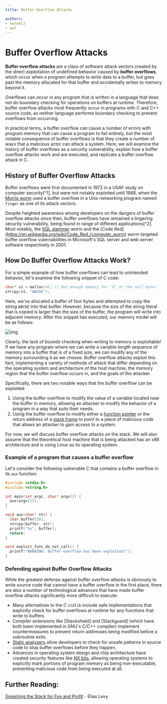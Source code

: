 ```yaml
---
title: Buffer Overflow Attacks

authors:
- kennel2
- waf
---
```


<link rel="stylesheet" href="https://cdnjs.cloudflare.com/ajax/libs/prism-themes/1.9.0/prism-a11y-dark.min.css" integrity="sha512-bd1K4DEquIavX49RSZHIE0Ye6RFOVlGLhtGow9KDbLYqOd/ufhshkP0GoJoVR1jqj7FmOffvVIKuq1tcXlN9ZA==" crossorigin="anonymous" referrerpolicy="no-referrer"/>

# Buffer Overflow Attacks

**Buffer overflow attacks** are a class of software attack vectors created by the direct exploitation of undefined behavior caused by **buffer overflows**, which occur when a program attempts to write data to a buffer, but goes past the memory allocated for that buffer and accidentally writes to memory beyond it. 

Overflows can occur in any program that is written in a language that does not do boundary checking for operations on buffers at runtime. Therefore, buffer overflow attacks most frequently occur in programs with C and C++ source code, as neither language performs boundary checking to prevent overflows from occurring.

In practical terms, a buffer overflow can cause a number of errors with program memory that can cause a program to fail entirely, but the most notable consequence of buffer overflows is that they create a number of ways that a malicious actor can attack a system. Here, we will examine the history of buffer overflows as a security vulnerability, explain how a buffer overflow attacks work and are executed, and replicate a buffer overflow attack in C.

## History of Buffer Overflow Attacks

Buffer overflows were first documented in 1972 in a USAF study on computer security[^1], but were not notably exploited until 1988, when the [Morris worm](https://en.wikipedia.org/wiki/Morris_worm) used a buffer overflow in a Unix networking program named `finger` as one of its attack vectors. 

Despite heighted awareness among developers on the dangers of buffer overflow attacks since then, buffer overflows have remained a lingering security vulnerability, being found in range of different applications[^2]. Most notably, the [SQL slammer](https://en.wikipedia.org/wiki/SQL_Slammer) worm and the [Code Red](https://en.wikipedia.org/wiki/Code_Red_(computer_worm) worm targeted buffer overflow vulernabilities in Microsoft's SQL server and web server software respectively in 2001.

## How Do Buffer Overflow Attacks Work?

For a simple example of how buffer overflows can lead to unintended behavior, let's examine the following snippet of C code:

```c
char* s1 = malloc(4); // Not enough memory for 'E' or the null byte!
strcpy(s1, "ABCDE");
```

Here, we've allocated a buffer of four bytes and attempted to copy the string `ABCDE` into that buffer. However, because the size of the string literal that is copied is larger than the size of the buffer, the program will write into adjacent memory. After this snippet has executed, our memory model will be as follows:

![img](../static/c-strings/overflowdiagram.png)

Clearly, the lack of bounds checking when writing to memory is exploitable! If we have any program where we can write a variable length sequence of memory into a buffer that is of a fixed size, we can modify any of the memory surrounding it as we choose. Buffer overflow attacks exploit this fact, implementing a variety of methods of attack that differ depending on the operating system and architecture of the host machine, the memory region that the buffer overflow occurs in, and the goals of the attacker.

Specifically, there are two notable ways that the buffer overflow can be exploited:
1. Using the buffer overflow to modify the value of a variable located near the buffer in memory, allowing an attacker to modify the behavior of a program in a way that suits their needs.
2. Using the buffer overflow to modify either a [function pointer](https://en.wikipedia.org/wiki/Function_pointer) or the return address of a [stack frame](https://en.wikipedia.org/wiki/Call_stack) to point to a piece of malicious code that allows an attacker to gain access to a system. 

For now, we will discuss buffer overflow attacks on the stack. We will also assume that the theoretical host machine that is being attacked has an x86 architecture and is using Linux as its operating system.

### Example of a program that causes a buffer overflow

Let's consider the following vulnerable C that contains a buffer overflow in its `aux` function:

```c
#include <stdio.h>
#include <string.h>

int main(int argc, char* argv[]) {
  aux(argv[1]);
}

void aux(char* str) {
  char buffer[50];
  strcpy(buffer, str);
  printf("%s", buffer);
  return;
}

void exploit_func_do_not_call() {
  printf("WARNING: Buffer overflow has been exploited!");
}
```

### Defending against Buffer Overflow Attacks

While the greatest defense against buffer overflow attacks is obviously to write source code that cannot have a buffer overflow in the first place, there are also a number of technological advances that have made buffer overflow attacks significantly more difficult to execute:

- Many alternatives to the C `stdlib` include safe implementations that explicitly check for buffer overflows at runtime for any functions that write to buffers.
- Compiler extensions like [Stackshield] and [Stackguard] (which have both been implemented in GNU's C/C++ compiler) implement countermeasures to prevent return addresses being modified before a subroutine exits.
- [Static analyzers](https://en.wikipedia.org/wiki/Static_program_analysis) allow developers to check for unsafe patterns in source code to stop buffer overflows before they happen.
- Advances in operating system design and chip architecture have created security features like [NX bits](https://en.wikipedia.org/wiki/NX_bit), allowing operating systems to explicitly mark portions of program memory as being non-executable, preventing malicious code from being executed at all.

## Further Reading:

[Smashing the Stack for Fun and Profit](http://phrack.org/issues/49/14.html) - Elias Levy
